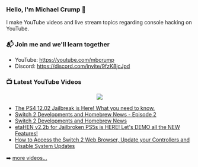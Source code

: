 ### Hello, I'm Michael Crump 👋

I make YouTube videos and live stream topics regarding console hacking on YouTube. 

### 📬 Join me and we'll learn together

- YouTube: https://youtube.com/mbcrump
- Discord: https://discord.com/invite/9fzK8jcJpd

### 📺 Latest YouTube Videos

<div align="center">

[<img src="https://img.shields.io/badge/-Subscribe-red?style=for-the-badge&logo=youtube&logoColor=white"/>](https://www.youtube.com/c/mbcrump?sub_confirmation=1)

</div>

<!-- YOUTUBE:START -->
- [The PS4 12.02 Jailbreak is Here! What you need to know.](https://www.youtube.com/watch?v=4lD33stb06A)
- [Switch 2 Developments and Homebrew News - Episode 2](https://www.youtube.com/watch?v=T9BPV0IcQyU)
- [Switch 2 Developments and Homebrew News](https://www.youtube.com/watch?v=YeUmbAr90yU)
- [etaHEN v2.2b for Jailbroken PS5s is HERE! Let&#39;s DEMO all the NEW Features!](https://www.youtube.com/watch?v=Ml7hr2g-K50)
- [How to Access the Switch 2 Web Browser, Update your Controllers and Disable System Updates](https://www.youtube.com/watch?v=MeYGj8w2iII)
<!-- YOUTUBE:END -->

➡️ [more videos...](https://youtube.com/mbcrump)

